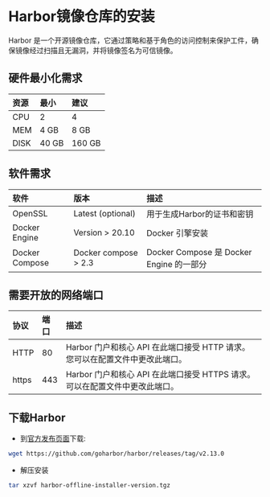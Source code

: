 # Harbor镜像仓库的安装

Harbor 是一个开源镜像仓库，它通过策略和基于角色的访问控制来保护工件，确保镜像经过扫描且无漏洞，并将镜像签名为可信镜像。

## 硬件最小化需求

|资源|最小|建议|
|:----|:---|:----|
|CPU|2   |4   |
|MEM|4 GB|8 GB|
|DISK|40 GB|160 GB|

## 软件需求

|软件|版本|描述|
|:----|:---|:----|
|OpenSSL|Latest (optional)|用于生成Harbor的证书和密钥|
|Docker Engine|Version > 20.10|Docker 引擎安装|
|Docker Compose|Docker compose > 2.3|Docker Compose 是 Docker Engine 的一部分|

## 需要开放的网络端口

|协议|端口|描述|
|:----|:---|:----|
|HTTP |80  |Harbor 门户和核心 API 在此端口接受 HTTP 请求。您可以在配置文件中更改此端口。|
|https|443|Harbor 门户和核心 API 在此端口接受 HTTPS 请求。可以在配置文件中更改此端口。|

## 下载Harbor

- 到[官方发布页面](https://github.com/goharbor/harbor/releases/tag/v2.13.0)下载:

```bash
wget https://github.com/goharbor/harbor/releases/tag/v2.13.0
```

- 解压安装

```bash
tar xzvf harbor-offline-installer-version.tgz
```

